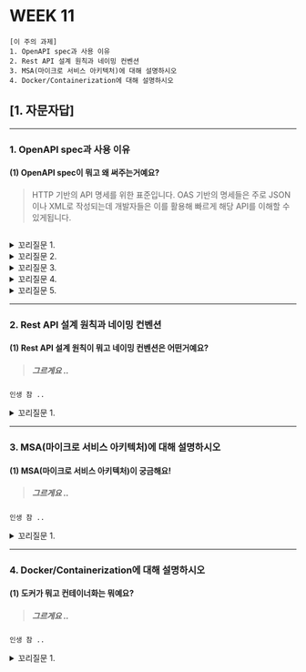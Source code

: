 # WEEK 11

```
[이 주의 과제]
1. OpenAPI spec과 사용 이유
2. Rest API 설계 원칙과 네이밍 컨벤션
3. MSA(마이크로 서비스 아키텍처)에 대해 설명하시오
4. Docker/Containerization에 대해 설명하시오
```

## [1. 자문자답]


----------


### 1. OpenAPI spec과 사용 이유


#### (1) OpenAPI spec이 뭐고 왜 써주는거예요?
> HTTP 기반의 API 명세를 위한 표준입니다. OAS 기반의 명세들은 주로 JSON이나 XML로 작성되는데 개발자들은 이를 활용해 빠르게 해당 API를 이해할 수 있게됩니다.
```

```

<details>
<summary> 꼬리질문 1. </summary>

###### 꼬리질문 1. OAS(OpenApiSepcificate) 기반의 문서를 처음부터 직접 작성하는 건 어렵다고 들었는데, 일반적으론 어떻게 작성하나요?

```
네 물론 말씀하신 것 처럼 처음부터 직접 작성할 수도 있지만 이는 상황에 따라 번거로울 수 있습니다. 그래서 일반적으로 SwaggerHub나 SwaggerEdit를 이용해 쉽게 작성합니다.
이런 도구들은 정의된 API를 자동으로 문서화 해주고 실시간으로 테스트할 수 있는 UI들을 제공해줍니다.
```

</details>

<details>
<summary> 꼬리질문 2. </summary>

###### 꼬리질문 2. 실제 사용 예시를 보여주세요

```
[관련 애토네이션]
@Api: 클래스 수준에서 사용되어, 해당 클래스가 Swagger 리소스임을 명시합니다.
@ApiOperation: 메소드 수준에서 사용되어, 개별 API 연산에 대한 설명을 제공합니다.
@ApiParam: 메소드의 매개변수에 사용되어, 파라미터에 대한 메타데이터(예: 설명, 필수 여부 등)를 제공합니다.
@ApiResponse: 메소드 수준에서 사용되어, API 응답에 대한 상세 정보를 명시합니다.
@ApiModel: 모델 클래스에 사용되어, 모델에 대한 설명을 제공합니다.
@ApiModelProperty: 모델 속성에 사용되어, 속성에 대한 설명과 추가 메타데이터를 제공합니다.
```

##### [useCase]
```
// 의존성
implementation 'io.springfox:springfox-boot-starter:3.0.0'
```

```
@Configuration
@EnableSwagger2
public class SwaggerConfig {                                    
    @Bean
    public Docket api() { 
        return new Docket(DocumentationType.SWAGGER_2)  
          .select()                                  
          .apis(RequestHandlerSelectors.any())              
          .paths(PathSelectors.any())                          
          .build();                                           
    }
}
```

```
@Api(value = "User Management System", description = "Operations pertaining to user in User Management System")
@RestController
public class UserController {

    @ApiOperation(value = "View a list of available users", response = List.class)
    @GetMapping("/users")
    public String getUsers(@ApiParam(value = "Page number for user list pagination", required = true) @RequestParam(value = "page") int page) {
        return "List of Users for page: " + page;
    }
}
```

```
http://localhost:8080/swagger-ui/
```

</details>



<details>
<summary> 꼬리질문 3. </summary>

###### 꼬리질문 3. OpenApi 명세를 작성할 때 JSON과 YAML을 사용하는거로 알고 있는데 두 포맷간의 차이점과 YAML을 선호하는 사람들이 있는 이유가 궁금합니다.
```
JSON의 경우 중괄호, :, 띄어쓰기를 통해 데이터를 표현하는 형식입니다. 반면 YAML은 들여쓰기를 이용해 표현하는데 이런 부분이 사람이 읽기 더 좋다고 평가받고 있어서
많은 사람들에게 선호되는 경향이 있는 거 같습니다.
```

</details>

<details>
<summary> 꼬리질문 4. </summary>

###### 꼬리질문 4. 자동으로 생성된 클라이언트 라이브러리나 서버 스텁을 실제 프로젝트에서 사용해도 괜찮은가요?
```
JSON의 경우 중괄호, :, 띄어쓰기를 통해 데이터를 표현하는 형식입니다. 반면 YAML은 들여쓰기를 이용해 표현하는데 이런 부분이 사람이 읽기 더 좋다고 평가받고 있어서
많은 사람들에게 선호되는 경향이 있는 거 같습니다.
```

</details>

<details>
<summary> 꼬리질문 5. </summary>

###### 꼬리질문 5. OpenAPI 문서를 업데이트하는 베스트 프랙티스는 무엇인가요?
```
JSON의 경우 중괄호, :, 띄어쓰기를 통해 데이터를 표현하는 형식입니다. 반면 YAML은 들여쓰기를 이용해 표현하는데 이런 부분이 사람이 읽기 더 좋다고 평가받고 있어서
많은 사람들에게 선호되는 경향이 있는 거 같습니다.
```

</details>




----------


### 2. Rest API 설계 원칙과 네이밍 컨벤션


#### (1) Rest API 설계 원칙이 뭐고 네이밍 컨벤션은 어떤거예요?
> ##### 그르게요 ..
```
인생 참 ..
```

<details>
<summary> 꼬리질문 1. </summary>

###### 꼬리질문 1. 근데요 .. 그렇게 보면 

```
.. 한 거 아닌가요?
```

</details>


----------


### 3. MSA(마이크로 서비스 아키텍처)에 대해 설명하시오


#### (1) MSA(마이크로 서비스 아키텍처)이 궁금해요!
> ##### 그르게요 ..
```
인생 참 ..
```

<details>
<summary> 꼬리질문 1. </summary>

###### 꼬리질문 1. 근데요 .. 그렇게 보면 

```
.. 한 거 아닌가요?
```

</details>


----------


### 4. Docker/Containerization에 대해 설명하시오


#### (1) 도커가 뭐고 컨테이너화는 뭐예요?
> ##### 그르게요 ..
```
인생 참 ..
```

<details>
<summary> 꼬리질문 1. </summary>

###### 꼬리질문 1. 근데요 .. 그렇게 보면 

```
.. 한 거 아닌가요?
```

</details>








